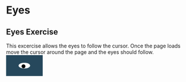 # Eyes
## Eyes Exercise
This excercise allows the eyes to follow the cursor.  Once the page loads move the cursor around the page and the eyes should follow.
<img src = "oneeye.png" width='100'/>
